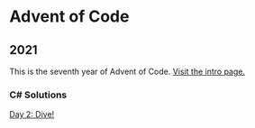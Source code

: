 # Advent of Code

## 2021
This is the seventh year of Advent of Code. [Visit the intro page.](https://adventofcode.com/2021)

### C# Solutions

[Day 2: Dive!](https://github.com/DavidPesta/AdventOfCode/tree/main/csharp/2021/02-Dive)